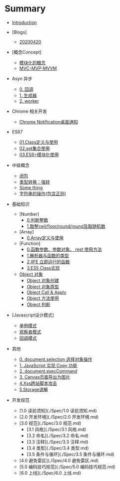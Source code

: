# Summary

* [Introduction](README.md)

* [Blogs]
  * [20200420](Blogs/20200420.md)
  
* [概念Concept]
  * [模块化的概念](./Concept/Module.md)
  * [MVC-MVP-MVVM](./Concept/MVC-MVP-MVVM.md)

  

* Asyn 异步  
  * [0. 回调](./Asyn/0.callback.md)
  * [1. 生成器](./Asyn/1.generator.md)
  * [2. worker](./Asyn/2.worker.md)
  
* Chrome 相关开发  
  * [Chrome Notification桌面通知](./Chrome/0.Chrome-Notification.md)

  
* ES67  
  * [01.Class定义与使用](./ES67/01.class-inherit.md)
  * [02.set集合使用](./ES67/02.set.md)
  * [03.ES6>模块化使用](./ES67/03.module-export-import.md)
  
* 中级概念
  * [闭包](./Intermediate/0.Closure.md)
  * [类型转换：强转](./Intermediate/1.transform.md)
  * [Some thing](./Intermediate/2.Something.md)
  * [字符串的操作(包含正则)](./Intermediate/4.String.md)
  
  
  
* 基础知识  
    * [Number]
        * [0.判断整数](Basic/Number/0.judgement-integer.md)
        * [1.取整ceil/floor/round/round及取随机数](Basic/Number/1.ceil-floor-round-Get-random.md)
    * [Array]   
        * [0.Array定义与使用](Basic/Array/0.Basic.md)
    * [Function]
        * [0.函数参数、参数对象、 rest 使用方法](Basic/Function/0.Arguments-&-Reset.md)
        * [1.解析器与函数的类型](Basic/Function/1.Parser-&-Declaration-of-function.md)
        * [2.IIFE 立即运行的函数](Basic/Function/2.IIFE-function.md)
        * [3.ES5 Class实现](Basic/Function/3.ES5-Class.md)
    * [Object 对象](Basic/Object/_object.md)
        * [Object 对象创建](Basic/Object/0.Object-create.md)
        * [Object 对象原型](Basic/Object/1.Object-prototype.md)
        * [Object Call & Apply](Basic/Object/2.Object-call-apply.md)
        * [Object 方法使用](Basic/Object/3.Object-methods.md)
        * [Object 判断](Basic/Object/4.Object-judgement.md)
        
* [Javascript设计模式]
    * [单例模式](JavascriptDesignMode/0.Singleton.md)
    * [观察者模式](JavascriptDesignMode/1.Observer.md)
    * [回调模式](JavascriptDesignMode/2.Callback.md)
  
* 其他
  * [0. document.selection 选择对象操作](./Others/0.Selection.md)
  * [1. JavaScript 实现 Copy 功能](./Others/1.Js-to-Copy.md)
  * [2. document.execCommand](./Others/2.document.execCommand.md)
  * [3. Canvas页面导出为图片](./Others/3.Canvas导出页面为图片.md)
  * [4.Xss跨站脚本攻击](./Others/4.Xss跨站脚本攻击.md)
  * [5.Storage讲解](./Others/5.Storage.md)

* 开发规范
  * [1.0 读前须知](./Spec/1.0 读前须知.md)
  * [2.0 开发环境](./Spec/2.0 开发环境.md)
  * [3.0 规范](./Spec/3.0 规范.md)
    * [3.1 风格](./Spec/3.1 风格.md)
    * [3.2 命名](./Spec/3.2 命名.md)
    * [3.3 注释](./Spec/3.3 注释.md)
    * [3.4 类型](./Spec/3.4 类型.md)
    * [3.5 条件与循环](./Spec/3.5 条件与循环.md)
  * [4.0 避免雷区](./Spec/4.0 避免雷区.md)
  * [5.0 编码技巧规范](./Spec/5.0 编码技巧规范.md)
  * [6.0 上线](./Spec/6.0 上线.md)

